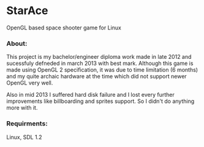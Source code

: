 # StarAce
OpenGL based space shooter game for Linux

### About:
This project is my bachelor/engineer diploma work made in late 2012 and sucessfuly defneded in march 2013 with best mark.
Although this game is made using OpenGL 2 specification, it was due to time limitation (6 months) and my quite archaic hardware at the time which did not support newer OpenGL very well.

Also in mid 2013 I suffered hard disk failure and I lost every further improvements like billboarding and sprites support. So I didn't do anything more with it.


### Requirments:
Linux, SDL 1.2
